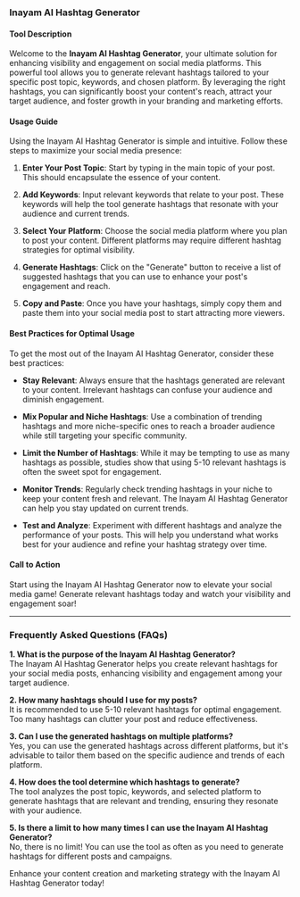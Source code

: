 ### Inayam AI Hashtag Generator

#### Tool Description
Welcome to the **Inayam AI Hashtag Generator**, your ultimate solution for enhancing visibility and engagement on social media platforms. This powerful tool allows you to generate relevant hashtags tailored to your specific post topic, keywords, and chosen platform. By leveraging the right hashtags, you can significantly boost your content's reach, attract your target audience, and foster growth in your branding and marketing efforts.

#### Usage Guide
Using the Inayam AI Hashtag Generator is simple and intuitive. Follow these steps to maximize your social media presence:

1. **Enter Your Post Topic**: Start by typing in the main topic of your post. This should encapsulate the essence of your content.
   
2. **Add Keywords**: Input relevant keywords that relate to your post. These keywords will help the tool generate hashtags that resonate with your audience and current trends.
   
3. **Select Your Platform**: Choose the social media platform where you plan to post your content. Different platforms may require different hashtag strategies for optimal visibility.

4. **Generate Hashtags**: Click on the "Generate" button to receive a list of suggested hashtags that you can use to enhance your post's engagement and reach.

5. **Copy and Paste**: Once you have your hashtags, simply copy them and paste them into your social media post to start attracting more viewers.

#### Best Practices for Optimal Usage
To get the most out of the Inayam AI Hashtag Generator, consider these best practices:

- **Stay Relevant**: Always ensure that the hashtags generated are relevant to your content. Irrelevant hashtags can confuse your audience and diminish engagement.
  
- **Mix Popular and Niche Hashtags**: Use a combination of trending hashtags and more niche-specific ones to reach a broader audience while still targeting your specific community.
  
- **Limit the Number of Hashtags**: While it may be tempting to use as many hashtags as possible, studies show that using 5-10 relevant hashtags is often the sweet spot for engagement.
  
- **Monitor Trends**: Regularly check trending hashtags in your niche to keep your content fresh and relevant. The Inayam AI Hashtag Generator can help you stay updated on current trends.
  
- **Test and Analyze**: Experiment with different hashtags and analyze the performance of your posts. This will help you understand what works best for your audience and refine your hashtag strategy over time.

#### Call to Action
Start using the Inayam AI Hashtag Generator now to elevate your social media game! Generate relevant hashtags today and watch your visibility and engagement soar!

---

### Frequently Asked Questions (FAQs)

**1. What is the purpose of the Inayam AI Hashtag Generator?**  
The Inayam AI Hashtag Generator helps you create relevant hashtags for your social media posts, enhancing visibility and engagement among your target audience.

**2. How many hashtags should I use for my posts?**  
It is recommended to use 5-10 relevant hashtags for optimal engagement. Too many hashtags can clutter your post and reduce effectiveness.

**3. Can I use the generated hashtags on multiple platforms?**  
Yes, you can use the generated hashtags across different platforms, but it's advisable to tailor them based on the specific audience and trends of each platform.

**4. How does the tool determine which hashtags to generate?**  
The tool analyzes the post topic, keywords, and selected platform to generate hashtags that are relevant and trending, ensuring they resonate with your audience.

**5. Is there a limit to how many times I can use the Inayam AI Hashtag Generator?**  
No, there is no limit! You can use the tool as often as you need to generate hashtags for different posts and campaigns. 

Enhance your content creation and marketing strategy with the Inayam AI Hashtag Generator today!